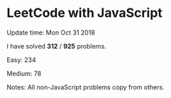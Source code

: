 # LeetCode with JavaScript

Update time: Mon Oct 31 2018

I have solved **312** / **925** problems.

Easy: 234

Medium: 78

Notes: All non-JavaScript problems copy from others.